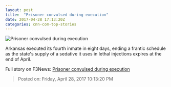 ```yaml
---
layout: post
title:  "Prisoner convulsed during execution"
date: 2017-04-28 17:13:20Z
categories: cnn-com-top-stories
---
```


![Prisoner convulsed during execution](http://i2.cdn.cnn.com/cnnnext/dam/assets/170414174051-09-prisoners-arkansas-execution-super-tease.jpg)

Arkansas executed its fourth inmate in eight days, ending a frantic schedule as the state's supply of a sedative it uses in lethal injections expires at the end of April.


Full story on F3News: [Prisoner convulsed during execution](http://www.f3nws.com/n/kGCkHE)

> Posted on: Friday, April 28, 2017 10:13:20 PM
